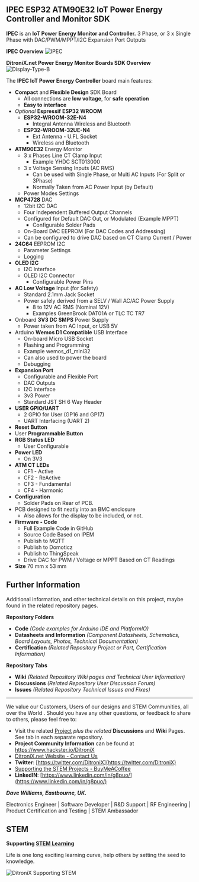 ## IPEC ESP32 ATM90E32 IoT Power Energy Controller and Monitor SDK

**IPEC** is an **IoT Power Energy Monitor and Controller.** 3 Phase, or 3 x Single Phase with DAC/PWM/MPPT/I2C Expansion Port Outputs

**IPEC Overview**
![IPEC](https://github.com/DitroniX/IPEC-IoT-Power-Energy-Controller/blob/main/Datasheets%20and%20Information/IPEC%20Power%20Energy%20Monitor%20Board%20Overview.jpg)

**DitroniX.net Power Energy Monitor Boards SDK Overview**
![Display-Type-B](https://ditronix.net/wp-content/uploads/2023/08/DitroniX.net-Power-Energy-Monitor-Boards-SDK-Overview-scaled.jpg?raw=true)

 The **IPEC IoT Power Energy Controller** board main features:
 - **Compact** and **Flexible Design** SDK Board
	 - All connections are **low voltage**, for **safe operation**
	 - **Easy to interface**
 - *Optional* **Espressif** **ESP32** **WROOM**
	 - **ESP32-WROOM-32E-N4** 
		 - Integral Antenna Wireless and Bluetooth  
	 - **ESP32-WROOM-32UE-N4** 
		 - Ext Antenna - U.FL Socket 
		 - Wireless and Bluetooth
 - **ATM90E32** Energy Monitor 
	 - 3 x Phases Line CT Clamp Input  
		 -  Example YHDC SCT013000
	 - 3 x Voltage Sensing Inputs (AC RMS)
		 - Can be used with Single Phase, or Multi AC Inputs (For Split or 3Phase)
		 - Normally Taken from AC Power Input (by Default)
	 - Power Modes Settings
 - **MCP4728** DAC
	 - 12bit I2C DAC
	 - Four Independent Buffered Output Channels
	 - Configured for Default DAC Out, or Modulated (Example MPPT)
		 - Configurable Solder Pads
	 - On-Board DAC EEPROM (For DAC Codes and Addressing)
	 - Can be configured to drive DAC based on CT Clamp Current / Power
 - **24C64** EEPROM I2C
	 - Parameter Settings
	 - Logging
 - **OLED I2C**
	 - I2C Interface
	 - OLED I2C Connector
		 - Configurable Power Pins
 - **AC Low Voltage** Input (for Safety)
	 - Standard 2.1mm Jack Socket
	 - Power safely derived from a SELV / Wall AC/AC Power Supply 
		 - 8 to 12V AC RMS (Nominal 12V)
		 - Examples GreenBrook DAT01A or TLC TC TR7
 - Onboard **3V3 DC SMPS** Power Supply
	 - Power taken from AC Input, or USB 5V
 - Arduino **Wemos D1 Compatible** USB Interface
	 - On-board Micro USB Socket
	 - Flashing and Programming
	 - Example wemos_d1_mini32
	 - Can also used to power the board
	 - Debugging
 - **Expansion Port**
	 - Configurable and Flexible Port
	 - DAC Outputs
	 - I2C Interface
	 - 3v3 Power
	 - Standard JST SH 6 Way Header
 - **USER GPIO/UART**
	 - 2 GPIO for User (GP16 and GP17)
	 - UART Interfacing (UART 2)
 - **Reset Button** 
 - User **Programmable Button** 
 - **RGB Status LED**
	 - User Configurable
 - **Power LED**
	 - On 3V3 
 - **ATM CT LEDs**
	 - CF1 - Active 
	 - CF2 - ReActive
	 - CF3 - Fundamental
	 - CF4 - Harmonic
 - **Configuration**
	 - Solder Pads on Rear of PCB.
 - PCB designed to fit neatly into an BMC enclosure 
	 - Also allows for the display to be included, or not. 
 - **Firmware - Code**
	 - Full Example Code in GitHub
	 - Source Code Based on IPEM
	 - Publish to MQTT
	 - Publish to Domoticz
	 - Publish to ThingSpeak
	 - Drive DAC for PWM / Voltage or MPPT Based on CT Readings
 - **Size** 70 mm x 53 mm


## **Further Information**

Additional information, and other technical details on this project, maybe found in the related repository pages.

**Repository Folders**

 - **Code** *(Code examples for Arduino  IDE and PlatformIO)*
 -  **Datasheets and Information** *(Component Datasheets, Schematics, Board Layouts, Photos, Technical Documentation)*
 - **Certification** *(Related Repository Project or Part, Certification Information)*

**Repository Tabs**

 - **Wiki** *(Related Repository Wiki pages and Technical User Information)*
 - **Discussions** *(Related Repository User Discussion Forum)*
 - **Issues** *(Related Repository Technical Issues and Fixes)*

***

We value our Customers, Users of our designs and STEM Communities, all over the World . Should you have any other questions, or feedback to share to others, please feel free to:

* Visit the related [Project](https://github.com/DitroniX?tab=repositories) *plus the related* **Discussions** and **Wiki** Pages.  See tab in each separate repository.
* **Project Community Information** can be found at https://www.hackster.io/DitroniX
* [DitroniX.net Website - Contact Us](https://ditronix.net/contact/)
* **Twitter**: [https://twitter.com/DitroniX](https://twitter.com/DitroniX)
* [Supporting the STEM Projects - BuyMeACoffee](https://www.buymeacoffee.com/DitroniX)
*  **LinkedIN**: [https://www.linkedin.com/in/g8puo/](https://www.linkedin.com/in/g8puo/)

***Dave Williams, Eastbourne, UK.***

Electronics Engineer | Software Developer | R&D Support | RF Engineering | Product Certification and Testing | STEM Ambassador

## STEM

**Supporting [STEM Learning](https://www.stem.org.uk/)**

Life is one long exciting learning curve, help others by setting the seed to knowledge.

![DitroniX Supporting STEM](https://hackster.imgix.net/uploads/attachments/1606838/stem_ambassador_-_100_volunteer_badge_edxfxlrfbc1_bjdqharfoe1_xbqi2KUcri.png?auto=compress%2Cformat&w=540&fit=max)
